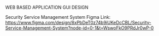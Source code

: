 WEB BASED APPLICATION GUI DESIGN

Security Service Management System
Figma Link: https://www.figma.com/design/8xPbDeT0z74b9iUKeDcCBL/Security-Service-Management-System?node-id=0-1&t=WswoFkO9PRdJr0wP-0
